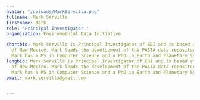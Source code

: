 ```yaml
---
avatar: "/uploads/MarkServilla.png"
fullname: Mark Servilla
firstname: Mark
role: 'Principal Investigator '
organization: Environmental Data Initiative

shortbio: Mark Servilla is Principal Investigator of EDI and is based at the University
  of New Mexico. Mark leads the development of the PASTA data repository software.
  Mark has a MS in Computer Science and a PhD in Earth and Planetary Sciences.
longbio: Mark Servilla is Principal Investigator of EDI and is based at the University
  of New Mexico. Mark leads the development of the PASTA data repository software.
  Mark has a MS in Computer Science and a PhD in Earth and Planetary Sciences.
email: mark.servilla@gmail.com


---
```

